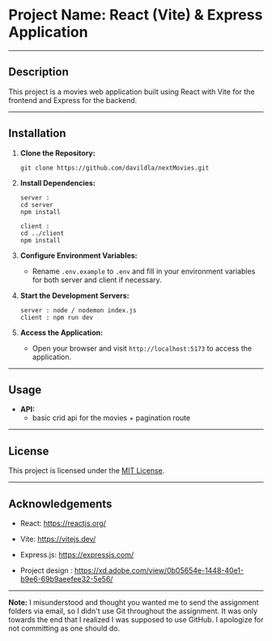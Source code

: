 # Project Name: React (Vite) & Express Application

---

## Description

This project is a movies web application built using React with Vite for the frontend and Express for the backend. 

---

## Installation

1. **Clone the Repository:**
   ```
   git clone https://github.com/davildla/nextMovies.git
   ```

2. **Install Dependencies:**
   ```
   server : 
   cd server
   npm install
   ```
   ```
   client : 
   cd ../client
   npm install
   ```

3. **Configure Environment Variables:**
   - Rename `.env.example` to `.env` and fill in your environment variables for both server and client if necessary.

4. **Start the Development Servers:**
   ```
   server : node / nodemon index.js
   client : npm run dev
   ```

5. **Access the Application:**
   - Open your browser and visit `http://localhost:5173` to access the application.

---

## Usage

- **API:**
  - basic crid api for the movies + pagination route
---

## License

This project is licensed under the [MIT License](LICENSE).

---

## Acknowledgements

- React: https://reactjs.org/
- Vite: https://vitejs.dev/
- Express.js: https://expressjs.com/

- Project design : https://xd.adobe.com/view/0b05654e-1448-40e1-b9e6-69b9aeefee32-5e56/

---

**Note:** I misunderstood and thought you wanted me to send the assignment folders via email, so I didn't use Git throughout the assignment. It was only towards the end that I realized I was supposed to use GitHub. I apologize for not committing as one should do.
